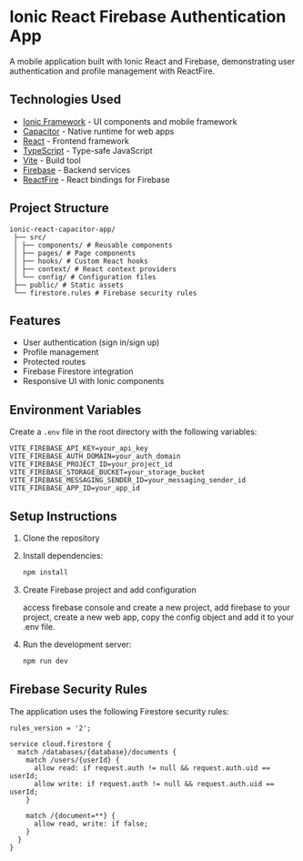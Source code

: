 # Ionic React Firebase Authentication App

A mobile application built with Ionic React and Firebase, demonstrating user authentication and profile management with ReactFire.

## Technologies Used

- [Ionic Framework](https://ionicframework.com/docs/react) - UI components and mobile framework
- [Capacitor](https://ionicframework.com/docs/capacitor) - Native runtime for web apps
- [React](https://reactjs.org/) - Frontend framework
- [TypeScript](https://www.typescriptlang.org/) - Type-safe JavaScript
- [Vite](https://vitejs.dev/) - Build tool
- [Firebase](https://firebase.google.com/docs) - Backend services
- [ReactFire](https://firebaseopensource.com/projects/firebaseextended/reactfire/) - React bindings for Firebase

## Project Structure

```
ionic-react-capacitor-app/
 ├── src/
 │ ├── components/ # Reusable components
 │ ├── pages/ # Page components
 │ ├── hooks/ # Custom React hooks
 │ ├── context/ # React context providers
 │ └── config/ # Configuration files
 ├── public/ # Static assets
 └── firestore.rules # Firebase security rules

```

## Features

- User authentication (sign in/sign up)
- Profile management
- Protected routes
- Firebase Firestore integration
- Responsive UI with Ionic components

## Environment Variables

Create a `.env` file in the root directory with the following variables:

```
VITE_FIREBASE_API_KEY=your_api_key VITE_FIREBASE_AUTH_DOMAIN=your_auth_domain VITE_FIREBASE_PROJECT_ID=your_project_id VITE_FIREBASE_STORAGE_BUCKET=your_storage_bucket VITE_FIREBASE_MESSAGING_SENDER_ID=your_messaging_sender_id VITE_FIREBASE_APP_ID=your_app_id
```

## Setup Instructions

1. Clone the repository
2. Install dependencies:

   ```bash
   npm install
   ```

3. Create Firebase project and add configuration

   access firebase console and create a new project, add firebase to your project, create a new web app, copy the config object and add it to your .env file.

4. Run the development server:

   ```bash
   npm run dev
   ```

## Firebase Security Rules

The application uses the following Firestore security rules:

```
rules_version = '2';

service cloud.firestore {
  match /databases/{database}/documents {
    match /users/{userId} {
      allow read: if request.auth != null && request.auth.uid == userId;
      allow write: if request.auth != null && request.auth.uid == userId;
    }

    match /{document=**} {
      allow read, write: if false;
    }
  }
}
```
